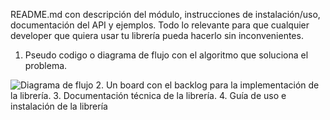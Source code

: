 README.md con descripción del módulo, instrucciones de instalación/uso, documentación del API y ejemplos. Todo lo relevante para que cualquier developer que quiera usar tu librería pueda hacerlo sin inconvenientes.

1. Pseudo codigo o diagrama de flujo con el algoritmo que soluciona el problema.

![Diagrama de flujo](https://raw.githubusercontent.com/parzibyte/WaterPy/master/assets/ImagenV1.png)
2. Un board con el backlog para la implementación de la librería.
3. Documentación técnica de la librería.
4. Guía de uso e instalación de la librería
